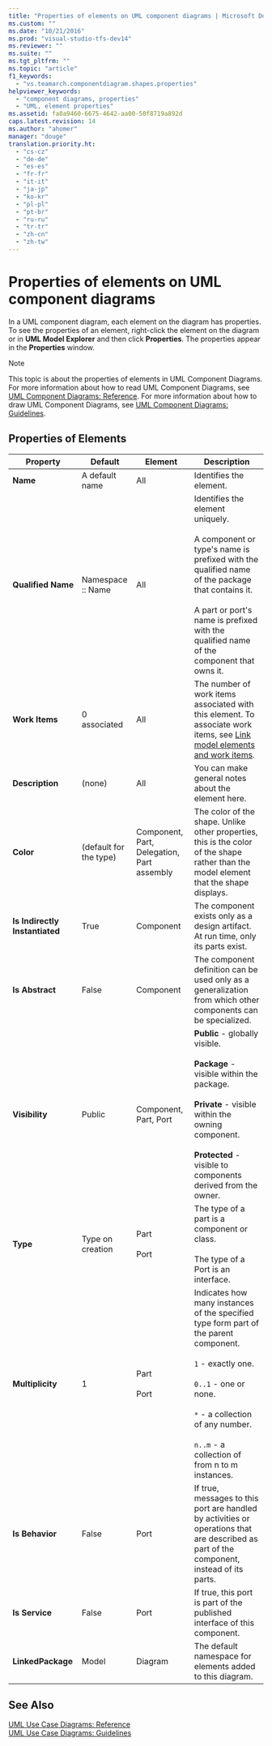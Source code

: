 ```yaml
---
title: "Properties of elements on UML component diagrams | Microsoft Docs"
ms.custom: ""
ms.date: "10/21/2016"
ms.prod: "visual-studio-tfs-dev14"
ms.reviewer: ""
ms.suite: ""
ms.tgt_pltfrm: ""
ms.topic: "article"
f1_keywords: 
  - "vs.teamarch.componentdiagram.shapes.properties"
helpviewer_keywords: 
  - "component diagrams, properties"
  - "UML, element properties"
ms.assetid: fa0a9460-6675-4642-aa00-50f8719a892d
caps.latest.revision: 14
ms.author: "ahomer"
manager: "douge"
translation.priority.ht: 
  - "cs-cz"
  - "de-de"
  - "es-es"
  - "fr-fr"
  - "it-it"
  - "ja-jp"
  - "ko-kr"
  - "pl-pl"
  - "pt-br"
  - "ru-ru"
  - "tr-tr"
  - "zh-cn"
  - "zh-tw"
---
```

# Properties of elements on UML component diagrams
In a UML component diagram, each element on the diagram has properties. To see the properties of an element, right-click the element on the diagram or in **UML Model Explorer** and then click **Properties**. The properties appear in the **Properties** window.  
  
> [!NOTE]
>  This topic is about the properties of elements in UML Component Diagrams. For more information about how to read UML Component Diagrams, see [UML Component Diagrams: Reference](../modeling/uml-component-diagrams--reference.md). For more information about how to draw UML Component Diagrams, see [UML Component Diagrams: Guidelines](../modeling/uml-component-diagrams--guidelines.md).  
  
## Properties of Elements  
  
|Property|Default|Element|Description|  
|--------------|-------------|-------------|-----------------|  
|**Name**|A default name|All|Identifies the element.|  
|**Qualified Name**|Namespace :: Name|All|Identifies the element uniquely.<br /><br /> A component or type's name is prefixed with the qualified name of the package that contains it.<br /><br /> A part or port's name is prefixed with the qualified name of the component that owns it.|  
|**Work Items**|0 associated|All|The number of work items associated with this element. To associate work items, see [Link model elements and work items](../modeling/link-model-elements-and-work-items.md).|  
|**Description**|(none)|All|You can make general notes about the element here.|  
|**Color**|(default for the type)|Component, Part, Delegation, Part assembly|The color of the shape. Unlike other properties, this is the color of the shape rather than the model element that the shape displays.|  
|**Is Indirectly Instantiated**|True|Component|The component exists only as a design artifact. At run time, only its parts exist.|  
|**Is Abstract**|False|Component|The component definition can be used only as a generalization from which other components can be specialized.|  
|**Visibility**|Public|Component, Part, Port|**Public** - globally visible.<br /><br /> **Package** - visible within the package.<br /><br /> **Private** - visible within the owning component.<br /><br /> **Protected** - visible to components derived from the owner.|  
|**Type**|Type on creation|Part<br /><br /> Port|The type of a part is a component or class.<br /><br /> The type of a Port is an interface.|  
|**Multiplicity**|1|Part<br /><br /> Port|Indicates how many instances of the specified type form part of the parent component.<br /><br /> `1` - exactly one.<br /><br /> `0..1` - one or none.<br /><br /> `*` - a collection of any number.<br /><br /> `n..m` - a collection of from n to m instances.|  
|**Is Behavior**|False|Port|If true, messages to this port are handled by activities or operations that are described as part of the component, instead of its parts.|  
|**Is Service**|False|Port|If true, this port is part of the published interface of this component.|  
|**LinkedPackage**|Model|Diagram|The default namespace for elements added to this diagram.|  
  
## See Also  
 [UML Use Case Diagrams: Reference](../modeling/uml-use-case-diagrams--reference.md)   
 [UML Use Case Diagrams: Guidelines](../modeling/uml-use-case-diagrams--guidelines.md)